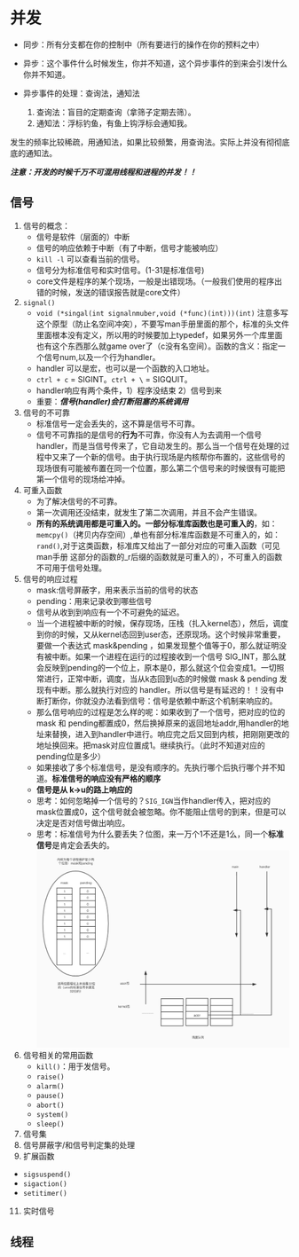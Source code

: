 # 并发

- 同步：所有分支都在你的控制中（所有要进行的操作在你的预料之中）
- 异步：这个事件什么时候发生，你并不知道，这个异步事件的到来会引发什么你并不知道。
  
- 异步事件的处理：查询法，通知法
    1. 查询法：盲目的定期查询（拿筛子定期去筛）。
    2. 通知法：浮标钓鱼，有鱼上钩浮标会通知我。

发生的频率比较稀疏，用通知法，如果比较频繁，用查询法。实际上并没有彻彻底底的通知法。

 ***注意：开发的时候千万不可混用线程和进程的并发！！***

## 信号
1. 信号的概念：
   - 信号是软件（层面的）中断
   - 信号的响应依赖于中断（有了中断，信号才能被响应）
   - ```kill -l``` 可以查看当前的信号。 
   - 信号分为标准信号和实时信号。(1-31是标准信号)
   - core文件是程序的某个现场，一般是出错现场。（一般我们使用的程序出错的时候，发送的错误报告就是core文件）
2. ```signal()```
   - ```void (*singal(int signalnmuber,void (*func)(int)))(int)``` 注意多写这个原型（防止名空间冲突），不要写man手册里面的那个，标准的头文件里面根本没有定义，所以用的时候要加上typedef，如果另外一个库里面也有这个东西那么就game over了（c没有名空间）。函数的含义：指定一个信号num,以及一个行为handler。
   - handler 可以是宏，也可以是一个函数的入口地址。
   - ```ctrl + c``` = SIGINT。```ctrl + \``` = SIGQUIT。
   - handler响应有两个条件，1）程序没结束 2）信号到来
   - 重要：***信号(handler)会打断阻塞的系统调用***
3. 信号的不可靠
   - 标准信号一定会丢失的，这不算是信号不可靠。
   - 信号不可靠指的是信号的**行为**不可靠，你没有人为去调用一个信号handler，而是当信号传来了，它自动发生的。那么当一个信号在处理的过程中又来了一个新的信号。由于执行现场是内核帮你布置的，这些信号的现场很有可能被布置在同一个位置，那么第二个信号来的时候很有可能把第一个信号的现场给冲掉。
4. 可重入函数
   - 为了解决信号的不可靠。
   - 第一次调用还没结束，就发生了第二次调用，并且不会产生错误。
   - **所有的系统调用都是可重入的。一部分标准库函数也是可重入的**，如：```memcpy()```（拷贝内存空间）,单也有部分标准库函数是不可重入的，如：```rand()```,对于这类函数，标准库又给出了一部分对应的可重入函数（可见man手册 这部分的函数的_r后缀的函数就是可重入的），不可重入的函数不可用于信号处理。
5. 信号的响应过程
   -  mask:信号屏蔽字，用来表示当前的信号的状态
   -  pending：用来记录收到哪些信号
   -  信号从收到到响应有一个不可避免的延迟。
   -  当一个进程被中断的时候，保存现场，压栈（扎入kernel态），然后，调度到你的时候，又从kernel态回到user态，还原现场。这个时候非常重要，要做一个表达式 mask&pending ，如果发现整个值等于0，那么就证明没有被中断。如果一个进程在运行的过程接收到一个信号 SIG_INT，那么就会反映到pending的一个位上，原本是0，那么就这个位会变成1。一切照常进行，正常中断，调度，当从k态回到u态的时候做 mask & pending 发现有中断。那么就执行对应的 handler。所以信号是有延迟的！！没有中断打断你，你就没办法看到信号：信号是依赖中断这个机制来响应的。
   -  那么信号响应的过程是怎么样的呢：如果收到了一个信号，把对应的位的mask 和 pending都置成0，然后换掉原来的返回地址addr,用handler的地址来替换，进入到handler中进行。响应完之后又回到内核，把刚刚更改的地址换回来。把mask对应位置成1。继续执行。（此时不知道对应的pending位是多少）
   -  如果接收了多个标准信号，是没有顺序的。先执行哪个后执行哪个并不知道。**标准信号的响应没有严格的顺序**
   -  **信号是从 k->u的路上响应的**
   -  思考：如何忽略掉一个信号的？```SIG_IGN```当作handler传入，把对应的mask位置成0，这个信号就会被忽略。你不能阻止信号的到来，但是可以决定是否对信号做出响应。
   -  思考：标准信号为什么要丢失？位图，来一万个1不还是1么，同一个**标准信号**是肯定会丢失的。
   ![信号响应过程图](信号的响应过程.jpg)
6. 信号相关的常用函数
   - ```kill()```：用于发信号。
   - ```raise()```
   - ```alarm()```
   - ```pause()```
   - ```abort()```
   - ```system()```
   - ```sleep()```
7. 信号集
8. 信号屏蔽字/和信号判定集的处理
9.  扩展函数
   - ```sigsuspend()```
   - ```sigaction()```
   - ```setitimer()``` 
11. 实时信号


## 线程
